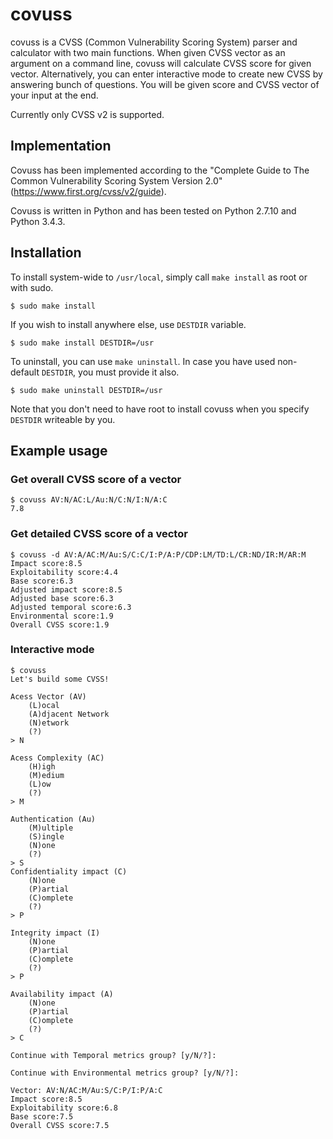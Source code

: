 # covuss

covuss is a CVSS (Common Vulnerability Scoring System) parser and calculator with two main functions. When given CVSS vector as an argument on a command line, covuss will calculate CVSS score for given vector. Alternatively, you can enter interactive mode to create new CVSS by answering bunch of questions. You will be given score and CVSS vector of your input at the end.

Currently only CVSS v2 is supported.

## Implementation

Covuss has been implemented according to the "Complete Guide to The Common Vulnerability Scoring System Version 2.0" (https://www.first.org/cvss/v2/guide).

Covuss is written in Python and has been tested on Python 2.7.10 and Python 3.4.3.

## Installation

To install system-wide to `/usr/local`, simply call `make install` as root or with sudo.

    $ sudo make install

If you wish to install anywhere else, use `DESTDIR` variable.

    $ sudo make install DESTDIR=/usr

To uninstall, you can use `make uninstall`. In case you have used non-default `DESTDIR`, you must provide it also.

    $ sudo make uninstall DESTDIR=/usr

Note that you don't need to have root to install covuss when you specify `DESTDIR` writeable by you.

## Example usage

### Get overall CVSS score of a vector

    $ covuss AV:N/AC:L/Au:N/C:N/I:N/A:C
    7.8

### Get detailed CVSS score of a vector

    $ covuss -d AV:A/AC:M/Au:S/C:C/I:P/A:P/CDP:LM/TD:L/CR:ND/IR:M/AR:M
    Impact score:8.5
    Exploitability score:4.4
    Base score:6.3
    Adjusted impact score:8.5
    Adjusted base score:6.3
    Adjusted temporal score:6.3
    Environmental score:1.9
    Overall CVSS score:1.9


### Interactive mode

    $ covuss
    Let's build some CVSS!

    Acess Vector (AV)
        (L)ocal
        (A)djacent Network
        (N)etwork
        (?)
    > N

    Acess Complexity (AC)
        (H)igh
        (M)edium
        (L)ow
        (?)
    > M

    Authentication (Au)
        (M)ultiple
        (S)ingle
        (N)one
        (?)
    > S
    Confidentiality impact (C)
        (N)one
        (P)artial
        (C)omplete
        (?)
    > P

    Integrity impact (I)
        (N)one
        (P)artial
        (C)omplete
        (?)
    > P

    Availability impact (A)
        (N)one
        (P)artial
        (C)omplete
        (?)
    > C

    Continue with Temporal metrics group? [y/N/?]:

    Continue with Environmental metrics group? [y/N/?]:

    Vector: AV:N/AC:M/Au:S/C:P/I:P/A:C
    Impact score:8.5
    Exploitability score:6.8
    Base score:7.5
    Overall CVSS score:7.5
